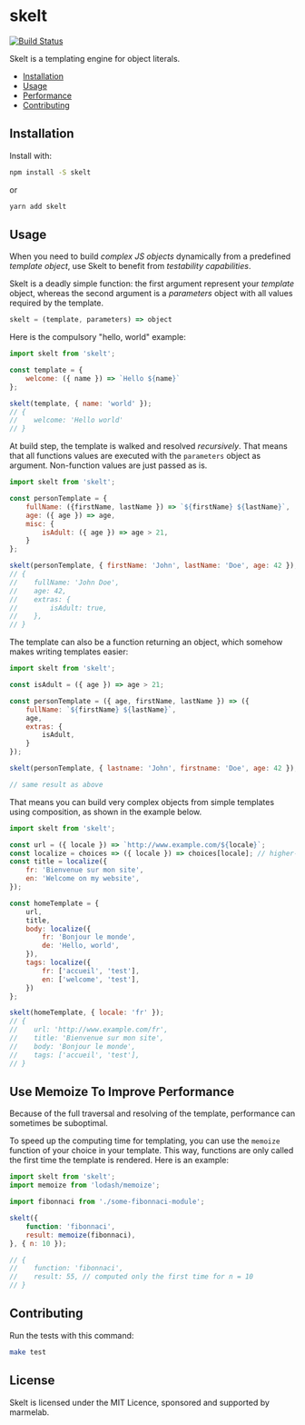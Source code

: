 # skelt

[![Build Status](https://travis-ci.org/marmelab/skelt.svg?branch=master)](https://travis-ci.org/marmelab/skelt)

Skelt is a templating engine for object literals.

- [Installation](#installation)
- [Usage](#usage)
- [Performance](#use-memoize-to-improve-performance)
- [Contributing](#contributing)

## Installation

Install with:

```sh
npm install -S skelt
```

or

```sh
yarn add skelt
```

## Usage

When you need to build *complex JS objects* dynamically from a predefined *template object*, use Skelt to benefit from *testability capabilities*.

Skelt is a deadly simple function: the first argument represent your *template* object, whereas the second argument is a *parameters* object with all values required by the template.

```js
skelt = (template, parameters) => object
```

Here is the compulsory "hello, world" example:

```js
import skelt from 'skelt';

const template = {
    welcome: ({ name }) => `Hello ${name}`
};

skelt(template, { name: 'world' });
// {
//    welcome: 'Hello world'
// }
```

At build step, the template is walked and resolved *recursively*. That means that all functions values are executed with the `parameters` object as argument. Non-function values are just passed as is.

```js
import skelt from 'skelt';

const personTemplate = {
    fullName: ({firstName, lastName }) => `${firstName} ${lastName}`,
    age: ({ age }) => age,
    misc: {
        isAdult: ({ age }) => age > 21,
    }
};

skelt(personTemplate, { firstName: 'John', lastName: 'Doe', age: 42 });
// {
//    fullName: 'John Doe',
//    age: 42,
//    extras: {
//        isAdult: true,
//    },
// }
```

The template can also be a function returning an object, which somehow makes writing templates easier:

```js
import skelt from 'skelt';

const isAdult = ({ age }) => age > 21;

const personTemplate = ({ age, firstName, lastName }) => ({
    fullName: `${firstName} ${lastName}`,
    age,
    extras: {
        isAdult,
    }
});

skelt(personTemplate, { lastname: 'John', firstname: 'Doe', age: 42 });

// same result as above
```

That means you can build very complex objects from simple templates using composition, as shown in the example below.

```js
import skelt from 'skelt';

const url = ({ locale }) => `http://www.example.com/${locale}`;
const localize = choices => ({ locale }) => choices[locale]; // higher-order function!
const title = localize({
    fr: 'Bienvenue sur mon site',
    en: 'Welcome on my website',
});

const homeTemplate = {
    url,
    title,
    body: localize({
        fr: 'Bonjour le monde',
        de: 'Hello, world',
    }),
    tags: localize({
        fr: ['accueil', 'test'],
        en: ['welcome', 'test'],
    })
};

skelt(homeTemplate, { locale: 'fr' });
// {
//    url: 'http://www.example.com/fr',
//    title: 'Bienvenue sur mon site',
//    body: 'Bonjour le monde',
//    tags: ['accueil', 'test'],
// }
```

## Use Memoize To Improve Performance

Because of the full traversal and resolving of the template, performance can sometimes be suboptimal.

To speed up the computing time for templating, you can use the `memoize` function of your choice in your template. This way, functions are only called the first time the template is rendered. Here is an example:

```js
import skelt from 'skelt';
import memoize from 'lodash/memoize';

import fibonnaci from './some-fibonnaci-module';

skelt({
    function: 'fibonnaci',
    result: memoize(fibonnaci),
}, { n: 10 });

// {
//    function: 'fibonnaci',
//    result: 55, // computed only the first time for n = 10
// }
```

## Contributing

Run the tests with this command:

```sh
make test
```

## License

Skelt is licensed under the MIT Licence, sponsored and supported by marmelab.
